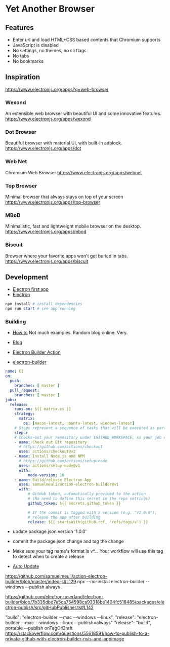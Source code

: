 # Yet Another Browser

## Features
* Enter url and load HTML+CSS based contents that Chromium supports
* JavaScript is disabled
* No settings, no themes, no cli flags
* No tabs
* No bookmarks

## Inspiration
https://www.electronjs.org/apps?q=web-browser

### Wexond
An extensible web browser with beautiful UI and some innovative features.
https://www.electronjs.org/apps/wexond

### Dot Browser
Beautiful browser with material UI, with built-in adblock.
https://www.electronjs.org/apps/dot

### Web Net
Chromium Web Browser
https://www.electronjs.org/apps/webnet

### Top Browser
Minimal browser that always stays on top of your screen
https://www.electronjs.org/apps/top-browser

### MBoD
Minimalistic, fast and lightweight mobile browser on the desktop.
https://www.electronjs.org/apps/mbod

### Biscuit
Browser where your favorite apps won't get buried in tabs.
https://www.electronjs.org/apps/biscuit

## Development
* [Electron first app](https://www.electronjs.org/docs/tutorial/first-app)
* [Electron <webview>](https://www.electronjs.org/docs/api/webview-tag)

```powershell
npm install # install dependencies
npm run start # see app running
```


### Building

* [How to](https://github.com/electron-userland/electron-builder/issues/4260)
Not much examples. Random blog online. Very.
* [Blog](https://medium.com/@johnjjung/building-an-electron-app-on-github-actions-windows-and-macos-53ab69703f7c)

* [Electron Builder Action](https://github.com/marketplace/actions/electron-builder-action)
* [electron-builder](https://www.electron.build/)

```yaml
name: CI
on:
  push:
    branches: [ master ]
  pull_request:
    branches: [ master ]
jobs:
  release:
    runs-on: ${{ matrix.os }}
    strategy:
      matrix:
        os: [macos-latest, ubuntu-latest, windows-latest]
    # Steps represent a sequence of tasks that will be executed as part of the job
    steps:
    # Checks-out your repository under $GITHUB_WORKSPACE, so your job can access it
    - name: Check out Git repository
      # https://github.com/actions/checkout
      uses: actions/checkout@v2
    - name: Install Node.js and NPM
      # https://github.com/actions/setup-node
      uses: actions/setup-node@v1
      with:
          node-version: 10
    - name: Build/release Electron App
      uses: samuelmeuli/action-electron-builder@v1
      with:
          # GitHub token, automatically provided to the action
          # (No need to define this secret in the repo settings)
          github_token: ${{ secrets.github_token }}

          # If the commit is tagged with a version (e.g. "v1.0.0"),
          # release the app after building
          release: ${{ startsWith(github.ref, 'refs/tags/v') }}
```

* update package.json version '1.0.0'
* commit the package.json change and tag the change
* Make sure your tag name's format is v*.*.*. Your workflow will use this tag to detect when to create a release

* [Auto Update](https://www.electron.build/auto-update)

https://github.com/samuelmeuli/action-electron-builder/blob/master/index.js#L129
npx --no-install electron-builder --windows --publish always .

https://github.com/electron-userland/electron-builder/blob/7b335dbd7e5ca754598ca93318be1404fc518485/packages/electron-publish/src/gitHubPublisher.ts#L142


"build": "electron-builder --mac --windows --linux",
"release": "electron-builder --mac --windows --linux --publish=always"
    "release": "build",
     portable --publish onTagOrDraft
     https://stackoverflow.com/questions/55618591/how-to-publish-to-a-private-github-with-electron-builder-nsis-and-appimage